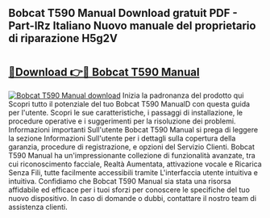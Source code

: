 ## Bobcat T590 Manual Download gratuit PDF - Part-lRz Italiano Nuovo manuale del proprietario di riparazione H5g2V

# <h2><a href="http://dfda9j2.blite.top/?on=Bobcat+T590+Manual">🔗Download 👉🔴 Bobcat T590 Manual</a></h2>

[![Bobcat T590 Manual download](https://i.imgur.com/lujVjoI.png)](http://dfda9j2.blite.top/?on=Bobcat+T590+Manual)
Inizia la padronanza del prodotto qui Scopri tutto il potenziale del tuo Bobcat T590 ManualD con questa guida per l'utente. Scopri le sue caratteristiche, i passaggi di installazione, le procedure operative e i suggerimenti per la risoluzione dei problemi. Informazioni importanti Sull'utente Bobcat T590 Manual si prega di leggere la sezione Informazioni Sull'utente per i dettagli sulla copertura della garanzia, procedure di registrazione, e opzioni del Servizio Clienti. Bobcat T590 Manual ha un'impressionante collezione di funzionalità avanzate, tra cui riconoscimento facciale, Realtà Aumentata, attivazione vocale e Ricarica Senza Fili, tutte facilmente accessibili tramite L'interfaccia utente intuitiva e intuitiva. Confidiamo che Bobcat T590 Manual sia stata una risorsa affidabile ed efficace per i tuoi sforzi per conoscere le specifiche del tuo nuovo dispositivo. In caso di domande o dubbi, contattare il nostro team di assistenza clienti.
